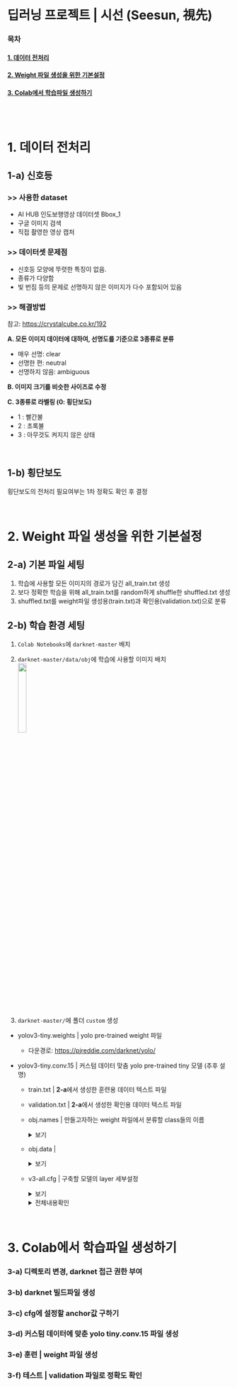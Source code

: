 # 딥러닝 프로젝트 | 시선 (Seesun, 視先) 
### 목차

#### [1. 데이터 전처리](#1--데이터-전처리) <br/>

#### [ 2. Weight 파일 생성을 위한 기본설정](#2.-Weight-파일-생성을-위한-기본설정)<br/>

#### [ 3. Colab에서 학습파일 생성하기](#3.-Colab에서-학습파일-생성하기)<br/>


<br/><br/>

# 1. 데이터 전처리
##  1-a) 신호등
###   >>  사용한 dataset
- AI HUB 인도보행영상 데이터셋 Bbox_1
- 구글 이미지 검색
- 직접 촬영한 영상 캡처

###   >>  데이터셋 문제점
- 신호등 모양에 뚜렷한 특징이 없음.
- 종류가 다양함
- 빛 번짐 등의 문제로 선명하지 않은 이미지가 다수 포함되어 있음

### >> 해결방법
참고: https://crystalcube.co.kr/192
 <br/>

**A. 모든 이미지 데이터에 대하여, 선명도를 기준으로 3종류로 분류**  <br/>
   -  매우 선명: clear
   -  선명한 편: neutral
   -  선명하지 않음: ambiguous

**B. 이미지 크기를 비슷한 사이즈로 수정** <br/>

**C. 3종류로 라벨링  (0: 횡단보도)** <br/> 
   - 1 : 빨간불
   - 2 : 초록불
   - 3 : 아무것도 켜지지 않은 상태
<br/>

##  1-b) 횡단보도

횡단보도의 전처리 필요여부는  1차 정확도  확인 후 결정


<br/>

# 2. Weight 파일 생성을 위한 기본설정

## 2-a) 기본 파일 세팅
1. 학습에 사용할 모든 이미지의 경로가 담긴 all_train.txt 생성
2. 보다 정확한 학습을 위해 all_train.txt를 random하게 shuffle한 shuffled.txt 생성
3. shuffled.txt를 weight파일 생성용(train.txt)과 확인용(validation.txt)으로 분류

## 2-b) 학습 환경 세팅
1. `Colab Notebooks`에 `darknet-master` 배치

2. `darknet-master/data/obj`에 학습에 사용할 이미지 배치 <br/>
<img src="https://user-images.githubusercontent.com/62331803/91841952-21838500-ec8e-11ea-8d7a-880b441f3c4c.png" width="20%"> <br/>

3. `darknet-master/`에 폴더 `custom` 생성
  -  yolov3-tiny.weights | yolo pre-trained weight 파일<br/>
     - 다운경로: https://pjreddie.com/darknet/yolo/

- yolov3-tiny.conv.15 | 커스텀 데이터 맞춤 yolo pre-trained tiny 모델 (추후 설명)
 
  - train.txt | **2-a**에서 생성한 훈련용 데이터 텍스트 파일<br/>
 
  - validation.txt | **2-a**에서 생성한 확인용 데이터 텍스트 파일<br/>
  
  - obj.names | 만들고자하는 weight 파일에서 분류할 class들의 이름<br/>
	    <details>
		    <summary>보기</summary>	
	  </details>
    
  - obj.data | <br/>
	   <details>
		    <summary>보기</summary>  
	  </details>

  - v3-all.cfg | 구축할 모델의 layer 세부설정 <br/>
	   <details>
		    <summary>보기</summary>  
		- line 1 [net layer] `max batches (반복횟수)`  : 사용할 class개수 * 2000
		- line 1 [net layer] `steps` : max batches의 0.8배, max batches의 0.9배
		- line 123, 167 [Convolutional layer] `filters` : (사용할 class개수 + 5) * 3
		- line 132, 174 [yolo layer] `anchors` :  커스텀 데이터 맞춤 anchor로 설정 (추후 설명)
		- line 132, 174 [yolo layer] `classes` : 사용할 class개수

	  </details>
	   <details>
		    <summary>전체내용확인</summary>  
	  </details>

<br/>

# 3. Colab에서 학습파일 생성하기
### 3-a) 디렉토리 변경, darknet 접근 권한 부여
### 3-b) darknet 빌드파일 생성
### 3-c) cfg에 설정할 anchor값 구하기
### 3-d) 커스텀 데이터에 맞춘 yolo tiny.conv.15 파일 생성
### 3-e) 훈련 | weight 파일 생성
### 3-f)  테스트 | validation 파일로 정확도 확인




